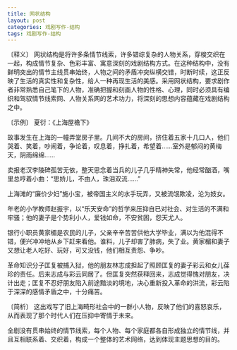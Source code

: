 ```yaml
---
title: 网状结构
layout: post
categories: 戏剧写作-结构
tags: 戏剧写作-结构
---
```


〔释义〕 网状结构是将许多条情节线索，许多错综复杂的人物关系，穿梭交织在一起，构成情节复杂、色彩丰富、寓意深刻的戏剧结构方式。在这种结构中，没有鲜明突出的情节主线贯串始终，人物之间的矛盾冲突纵横交错，时断时续，这正反映了生活的真实性和复杂性，给人一种再现生活的美感。采用网状结构，要求剧作者非常熟悉自己笔下的人物，准确把握和刻画人物的性格、心理，同时必须具有编织和驾驭情节线索网、人物关系网的艺术功力，将深刻的思想内容蕴藏在戏剧结构之中。

〔示例〕 夏衍：《上海屋檐下》

故事发生在上海的一幢弄堂房子里。几间不大的房间，挤住着五家十几口人，他们哭着、笑着，吵闹着，争论着，叹息着，挣扎着，希望着……室外是郁闷的黄梅天，阴雨绵绵……

卖报老汉李陵碑孤苦无依，整天思念着当兵的儿子几乎精神失常，他经常酗酒，嘴里总哼着小曲：“思娇儿，不由人，珠泪双流……”

上海滩的“廉价少妇”施小宝，被帝国主义的水手玩弄，又被流氓欺凌，沦为妓女。

年老的小学教师赵振宇，以“乐天安命”的哲学来压抑自已对社会、对生活的不满和牢骚；他的妻子是个势利小人，爱钱如命，不安贫困，怨天尤人。

银行小职员黄家楣是农民的儿子，父亲辛辛苦苦供他大学毕业，满以为他混得不错，便兴冲冲地从乡下赶来看他。谁料，儿子却害了肺病，失了业。黄家楣和妻子又想让老人吃好、玩好，可又没钱，他们相互责怨、争吵。

革命知识分子匡复被捕入狱，他的朋友林志成担起了照顾匡复的妻子彩云和女儿葆珍的责任。后来志成与彩云同居了。但匡复突然获释回来，志成觉得愧对朋友，决计出走；匡复不忍好朋友陷入前途黯淡的境地，决心重新投入革命的洪流，彩云陷于深深的感情矛盾之中，十分痛苦。

〔简析〕 这出戏写了旧上海畸形社会中的一群小人物，反映了他们的喜怒哀乐，从而表现了那个时代人们在压抑中寄情于未来。

全剧没有贯串始终的情节线索，每个人物、每个家庭都各自形成独立的情节线，并且互相联系着、交织着，构成一个整体的艺术网络，达到体现主题思想的目的。 